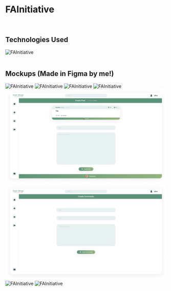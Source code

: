 # FAInitiative
<br />

## Technologies Used

![FAInitiative](https://github.com/juliuscecilia33/FAInitiative/blob/main/client/public/images/Logos.png)
<br />
<br />

## Mockups (Made in Figma by me!)

![FAInitiative](https://github.com/juliuscecilia33/FAInitiative/blob/main/client/public/images/Page1.png)
![FAInitiative](https://github.com/juliuscecilia33/FAInitiative/blob/main/mockups/Page6.png)
![FAInitiative](https://github.com/juliuscecilia33/FAInitiative/blob/main/mockups/Page2.png)
![FAInitiative](https://github.com/juliuscecilia33/FAInitiative/blob/main/client/public/images/Page3.png)
![FAInitiative](https://github.com/juliuscecilia33/FAInitiative/blob/main/mockups/Page%207v2.png)
![FAInitiative](https://github.com/juliuscecilia33/FAInitiative/blob/main/mockups/Page8.png)
![FAInitiative](https://github.com/juliuscecilia33/FAInitiative/blob/main/client/public/images/Page4.png)
![FAInitiative](https://github.com/juliuscecilia33/FAInitiative/blob/main/client/public/images/Page5.png)

